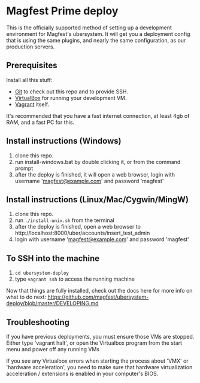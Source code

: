 # Magfest Prime deploy

This is the officially supported method of setting up a development environment for Magfest's ubersystem.  It will get you a deployment config that is using the same plugins, and nearly the same configuration, as our production servers.

## Prerequisites
Install all this stuff:
* [Git](http://git-scm.com/) to check out this repo and to provide SSH.
* [VirtualBox](https://www.virtualbox.org/wiki/Downloads) for running your development VM.
* [Vagrant](http://www.vagrantup.com/downloads.html) itself.

It's recommended that you have a fast internet connection, at least 4gb of RAM, and a fast PC for this.

## Install instructions (Windows)

1. clone this repo.
2. run install-windows.bat by double clicking it, or from the command prompt
3. after the deploy is finished, it will open a web browser, login with username 'magfest@example.com' and password 'magfest'

## Install instructions (Linux/Mac/Cygwin/MingW)

1. clone this repo.
2. run ```./install-unix.sh``` from the terminal
3. after the deploy is finished, open a web browser to http://localhost:8000/uber/accounts/insert_test_admin
4. login with username 'magfest@example.com' and password 'magfest'

## To SSH into the machine

1. ```cd ubersystem-deploy```
2. type ```vagrant ssh``` to access the running machine

Now that things are fully installed, check out the docs here for more info on what to do next: 
https://github.com/magfest/ubersystem-deploy/blob/master/DEVELOPING.md
  
## Troubleshooting

If you have previous deployments, you must ensure those VMs are stopped.  Either type 'vagrant halt', or open the 
Virtualbox program from the start menu and power off any running VMs

If you see any Virtualbox errors when starting the process about 'VMX' or 'hardware acceleration', you need to make sure 
that hardware virtualization acceleration / extensions is enabled in your computer's BIOS.

